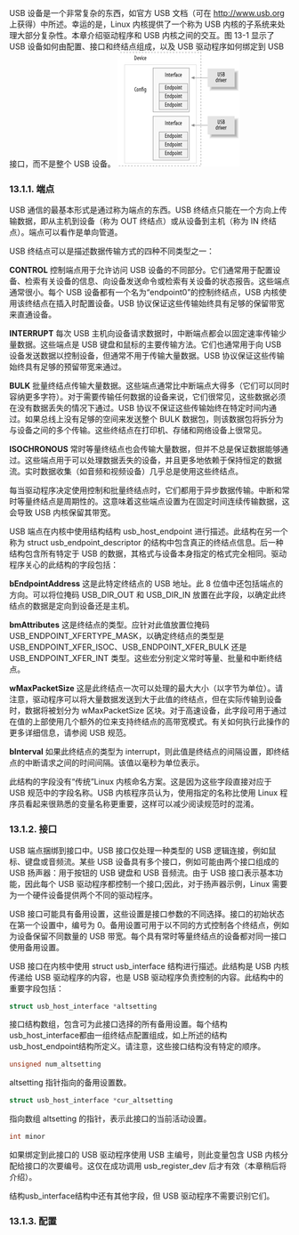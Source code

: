 USB 设备是一个非常复杂的东西，如官方 USB 文档（可在 http://www.usb.org 上获得）中所述。幸运的是，Linux 内核提供了一个称为 USB 内核的子系统来处理大部分复杂性。本章介绍驱动程序和 USB 内核之间的交互。图 13-1 显示了 USB 设备如何由配置、接口和终结点组成，以及 USB 驱动程序如何绑定到 USB 接口，而不是整个 USB 设备。
![Alt text](image-1.png)

### 13.1.1. 端点
USB 通信的最基本形式是通过称为端点的东西。USB 终结点只能在一个方向上传输数据，即从主机到设备（称为 OUT 终结点）或从设备到主机（称为 IN 终结点）。端点可以看作是单向管道。

USB 终结点可以是描述数据传输方式的四种不同类型之一：

__CONTROL__ 
控制端点用于允许访问 USB 设备的不同部分。它们通常用于配置设备、检索有关设备的信息、向设备发送命令或检索有关设备的状态报告。这些端点通常很小。每个 USB 设备都有一个名为“endpoint0”的控制终结点，USB 内核使用该终结点在插入时配置设备。USB 协议保证这些传输始终具有足够的保留带宽来直通设备。

__INTERRUPT__
每次 USB 主机向设备请求数据时，中断端点都会以固定速率传输少量数据。这些端点是 USB 键盘和鼠标的主要传输方法。它们也通常用于向 USB 设备发送数据以控制设备，但通常不用于传输大量数据。USB 协议保证这些传输始终具有足够的预留带宽来通过。

__BULK__ 
批量终结点传输大量数据。这些端点通常比中断端点大得多（它们可以同时容纳更多字符）。对于需要传输任何数据的设备来说，它们很常见，这些数据必须在没有数据丢失的情况下通过。USB 协议不保证这些传输始终在特定时间内通过。如果总线上没有足够的空间来发送整个 BULK 数据包，则该数据包将拆分为与设备之间的多个传输。这些终结点在打印机、存储和网络设备上很常见。

__ISOCHRONOUS__
常时等量终结点也会传输大量数据，但并不总是保证数据能够通过。这些端点用于可以处理数据丢失的设备，并且更多地依赖于保持恒定的数据流。实时数据收集（如音频和视频设备）几乎总是使用这些终结点。

每当驱动程序决定使用控制和批量终结点时，它们都用于异步数据传输。中断和常时等量终结点是周期性的。这意味着这些端点设置为在固定时间连续传输数据，这会导致 USB 内核保留其带宽。

USB 端点在内核中使用结构结构 usb_host_endpoint 进行描述。此结构在另一个称为 struct usb_endpoint_descriptor 的结构中包含真正的终结点信息。后一种结构包含所有特定于 USB 的数据，其格式与设备本身指定的格式完全相同。驱动程序关心的此结构的字段包括：

__bEndpointAddress__
这是此特定终结点的 USB 地址。此 8 位值中还包括端点的方向。可以将位掩码 USB_DIR_OUT 和 USB_DIR_IN 放置在此字段，以确定此终结点的数据是定向到设备还是主机。

__bmAttributes__
这是终结点的类型。应针对此值放置位掩码USB_ENDPOINT_XFERTYPE_MASK，以确定终结点的类型是 USB_ENDPOINT_XFER_ISOC、USB_ENDPOINT_XFER_BULK 还是 USB_ENDPOINT_XFER_INT 类型。这些宏分别定义常时等量、批量和中断终结点。

__wMaxPacketSize__
这是此终结点一次可以处理的最大大小（以字节为单位）。请注意，驱动程序可以将大量数据发送到大于此值的终结点，但在实际传输到设备时，数据将被划分为 wMaxPacketSize 区块。对于高速设备，此字段可用于通过在值的上部使用几个额外的位来支持终结点的高带宽模式。有关如何执行此操作的更多详细信息，请参阅 USB 规范。

__bInterval__
如果此终结点的类型为 interrupt，则此值是终结点的间隔设置，即终结点的中断请求之间的时间间隔。该值以毫秒为单位表示。

此结构的字段没有“传统”Linux 内核命名方案。这是因为这些字段直接对应于 USB 规范中的字段名称。USB 内核程序员认为，使用指定的名称比使用 Linux 程序员看起来很熟悉的变量名称更重要，这样可以减少阅读规范时的混淆。

### 13.1.2. 接口
USB 端点捆绑到接口中。USB 接口仅处理一种类型的 USB 逻辑连接，例如鼠标、键盘或音频流。某些 USB 设备具有多个接口，例如可能由两个接口组成的 USB 扬声器：用于按钮的 USB 键盘和 USB 音频流。由于 USB 接口表示基本功能，因此每个 USB 驱动程序都控制一个接口;因此，对于扬声器示例，Linux 需要为一个硬件设备提供两个不同的驱动程序。


USB 接口可能具有备用设置，这些设置是接口参数的不同选择。接口的初始状态在第一个设置中，编号为 0。备用设置可用于以不同的方式控制各个终结点，例如为设备保留不同数量的 USB 带宽。每个具有常时等量终结点的设备都对同一接口使用备用设置。

USB 接口在内核中使用 struct usb_interface 结构进行描述。此结构是 USB 内核传递给 USB 驱动程序的内容，也是 USB 驱动程序负责控制的内容。此结构中的重要字段包括：

```c
struct usb_host_interface *altsetting
```
接口结构数组，包含可为此接口选择的所有备用设置。每个结构usb_host_interface都由一组终结点配置组成，如上所述的结构usb_host_endpoint结构所定义。请注意，这些接口结构没有特定的顺序。

```c
unsigned num_altsetting
```
altsetting 指针指向的备用设置数。
```c
struct usb_host_interface *cur_altsetting
```
指向数组 altsetting 的指针，表示此接口的当前活动设置。

```c
int minor
```
如果绑定到此接口的 USB 驱动程序使用 USB 主编号，则此变量包含 USB 内核分配给接口的次要编号。这仅在成功调用 usb_register_dev 后才有效（本章稍后将介绍）。

结构usb_interface结构中还有其他字段，但 USB 驱动程序不需要识别它们。

### 13.1.3. 配置
